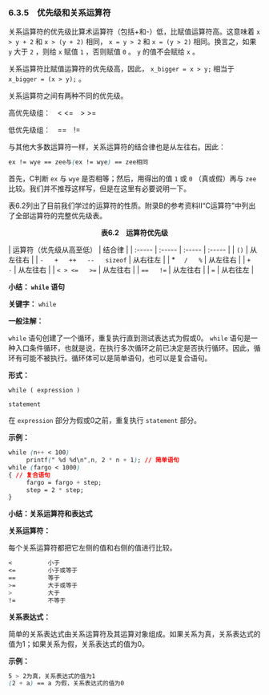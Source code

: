 ### 6.3.5　优先级和关系运算符

关系运算符的优先级比算术运算符（包括+和-）低，比赋值运算符高。这意味着 `x > y + 2` 和 `x > (y + 2)` 相同， `x = y > 2` 和 `x = (y > 2)` 相同。换言之，如果 `y` 大于 `2` ，则给 `x` 赋值 `1` ，否则赋值 `0` 。 `y` 的值不会赋给 `x` 。

关系运算符比赋值运算符的优先级高，因此， `x_bigger = x > y;` 相当于 `x_bigger = (x > y);` 。

关系运算符之间有两种不同的优先级。

高优先级组：　< <=　> >=

低优先级组：　==　!=

与其他大多数运算符一样，关系运算符的结合律也是从左往右。因此：

```css
ex != wye == zee与(ex != wye) == zee相同
```

首先，C判断 `ex` 与 `wye` 是否相等；然后，用得出的值 `1` 或 `0` （真或假）再与 `zee` 比较。我们并不推荐这样写，但是在这里有必要说明一下。

表6.2列出了目前我们学过的运算符的性质。附录B的参考资料II“C运算符”中列出了全部运算符的完整优先级表。

<center class="my_markdown"><b class="my_markdown">表6.2　运算符优先级</b></center>

| 运算符（优先级从高至低） | 结合律 |
| :-----  | :-----  | :-----  | :-----  |
| `()` | 从左往右 |
| `-` 　 `+` 　 `++` 　 `--` 　 `sizeof` | 从右往左 |
| *　 `/` 　 `%` | 从左往右 |
| `+` 　 `-` | 从左往右 |
| `< > <=` 　 `>=` | 从左往右 |
| `==` 　 `!=` | 从左往右 |
| `=` | 从右往左 |



**小结： `while` 语句**

**关键字：**
`while`

**一般注解：**

`while` 语句创建了一个循环，重复执行直到测试表达式为假或0。 `while` 语句是一种入口条件循环，也就是说，在执行多次循环之前已决定是否执行循环。因此，循环有可能不被执行。循环体可以是简单语句，也可以是复合语句。

**形式：**

`while ( expression )`

`statement`

在
`expression`
部分为假或0之前，重复执行
`statement`
部分。

**示例：**

```css
while (n++ < 100)
     printf(" %d %d\n",n, 2 * n + 1); // 简单语句
while (fargo < 1000)
{ // 复合语句
     fargo = fargo + step;
     step = 2 * step;
}
```





**小结：关系运算符和表达式**

**关系运算符：**

每个关系运算符都把它左侧的值和右侧的值进行比较。

```css
<          小于
<=         小于或等于
==         等于
>=         大于或等于
>          大于
!=         不等于
```

**关系表达式：**

简单的关系表达式由关系运算符及其运算对象组成。如果关系为真，关系表达式的值为1；如果关系为假，关系表达式的值为0。

**示例：**

```css
5 > 2为真，关系表达式的值为1
(2 + a) == a 为假，关系表达式的值为0
```



